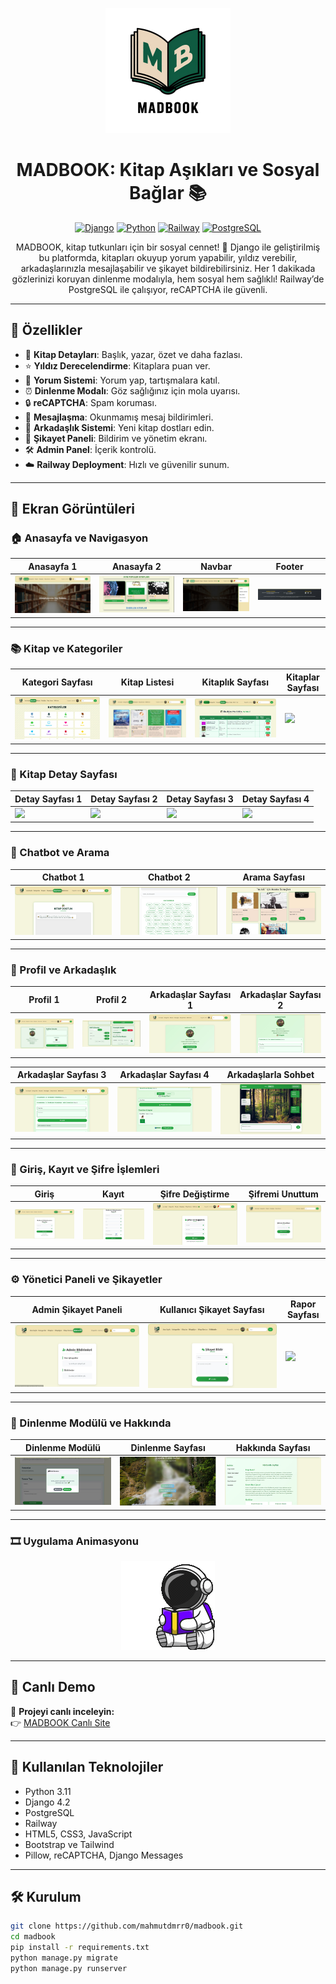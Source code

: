 <p align="center">
  <img src="screenshots/trans1.png" alt="MADBOOK Logo" width="200"/>
</p>

<h1 align="center">MADBOOK: Kitap Aşıkları ve Sosyal Bağlar 📚</h1>

<p align="center">
  <a href="https://www.djangoproject.com/"><img src="https://img.shields.io/badge/Django-4.2-green.svg" alt="Django"></a>
  <a href="https://www.python.org/"><img src="https://img.shields.io/badge/Python-3.11-blue.svg" alt="Python"></a>
  <a href="https://railway.app/"><img src="https://img.shields.io/badge/Hosted-Railway-orange.svg" alt="Railway"></a>
  <a href="https://www.postgresql.org/"><img src="https://img.shields.io/badge/Database-PostgreSQL-blue.svg" alt="PostgreSQL"></a>
</p>

<p align="center">
  MADBOOK, kitap tutkunları için bir sosyal cennet! 📖 Django ile geliştirilmiş bu platformda, kitapları okuyup yorum yapabilir, yıldız verebilir, arkadaşlarınızla mesajlaşabilir ve şikayet bildirebilirsiniz. Her 1 dakikada gözlerinizi koruyan dinlenme modalıyla, hem sosyal hem sağlıklı! Railway’de PostgreSQL ile çalışıyor, reCAPTCHA ile güvenli.
</p>

---

## 🚀 Özellikler

- 📖 **Kitap Detayları**: Başlık, yazar, özet ve daha fazlası.
- ⭐ **Yıldız Derecelendirme**: Kitaplara puan ver.
- 💬 **Yorum Sistemi**: Yorum yap, tartışmalara katıl.
- ⏰ **Dinlenme Modalı**: Göz sağlığınız için mola uyarısı.
- 🔒 **reCAPTCHA**: Spam koruması.
- 📩 **Mesajlaşma**: Okunmamış mesaj bildirimleri.
- 🤝 **Arkadaşlık Sistemi**: Yeni kitap dostları edin.
- 🚨 **Şikayet Paneli**: Bildirim ve yönetim ekranı.
- 🛠️ **Admin Panel**: İçerik kontrolü.
- ☁️ **Railway Deployment**: Hızlı ve güvenilir sunum.

---

## 📸 Ekran Görüntüleri

### 🏠 Anasayfa ve Navigasyon

| Anasayfa 1 | Anasayfa 2 | Navbar | Footer |
|------------|------------|--------|--------|
| ![](screenshots/anasayfa-1.jpg) | ![](screenshots/anasayfa-2.jpg) | ![](screenshots/navbar.jpg) | ![](screenshots/footer.jpg) |

---

### 📚 Kitap ve Kategoriler

| Kategori Sayfası | Kitap Listesi | Kitaplık Sayfası | Kitaplar Sayfası |
|------------------|---------------|------------------|------------------|
| ![](screenshots/category-page.jpg) | ![](screenshots/book-list.jpg) | ![](screenshots/bookcase-page.jpg) | ![](screenshots/kitaplar-sayfası.jpg) |

---

### 📘 Kitap Detay Sayfası

| Detay Sayfası 1 | Detay Sayfası 2 | Detay Sayfası 3 | Detay Sayfası 4 |
|-----------------|-----------------|-----------------|-----------------|
| ![](screenshots/detay-sayfası-1.jpg) | ![](screenshots/detay-sayfası-2.jpg) | ![](screenshots/detay-sayfası-3.jpg) | ![](screenshots/detay-sayfası-4.jpg) |

---

### 🤖 Chatbot ve Arama

| Chatbot 1 | Chatbot 2 | Arama Sayfası |
|-----------|-----------|---------------|
| ![](screenshots/chatbot-1.jpg) | ![](screenshots/chatbot-2.jpg) | ![](screenshots/search-page.jpg) |

---

### 👤 Profil ve Arkadaşlık

| Profil 1 | Profil 2 | Arkadaşlar Sayfası 1 | Arkadaşlar Sayfası 2 |
|----------|----------|---------------------|----------------------|
| ![](screenshots/profil-1.jpg) | ![](screenshots/profil-2.jpg) | ![](screenshots/friends-page-1.jpg) | ![](screenshots/friends-page-2.jpg) |

| Arkadaşlar Sayfası 3 | Arkadaşlar Sayfası 4 | Arkadaşlarla Sohbet |
|----------------------|----------------------|--------------------|
| ![](screenshots/friends-page-3.jpg) | ![](screenshots/friends-page-4.jpg) | ![](screenshots/friends-chat.jpg) |

---

### 🔐 Giriş, Kayıt ve Şifre İşlemleri

| Giriş | Kayıt | Şifre Değiştirme | Şifremi Unuttum |
|-------|-------|------------------|-----------------|
| ![](screenshots/login.jpg) | ![](screenshots/register.jpg) | ![](screenshots/sifre-değiştirme.jpg) | ![](screenshots/password-not-remember.jpg) |

---

### ⚙️ Yönetici Paneli ve Şikayetler

| Admin Şikayet Paneli | Kullanıcı Şikayet Sayfası | Rapor Sayfası |
|----------------------|---------------------------|---------------|
| ![](screenshots/admin-sikayet.jpg) | ![](screenshots/report-page.jpg) | ![](screenshots/sikayet-sayfası.jpg) |

---

### 🌿 Dinlenme Modülü ve Hakkında

| Dinlenme Modülü | Dinlenme Sayfası | Hakkında Sayfası |
|-----------------|------------------|------------------|
| ![](screenshots/relas-modul.jpg) | ![](screenshots/relax-page.jpg) | ![](screenshots/about-page.jpg) |

---

### 🎞️ Uygulama Animasyonu

<p align="center">
  <img src="screenshots/Animasyon.gif" alt="Animasyon">
</p>

---

## 🔗 Canlı Demo

🎯 **Projeyi canlı inceleyin:**  
👉 [MADBOOK Canlı Site](https://web-production-c8a3.up.railway.app/library/)

---

## 💼 Kullanılan Teknolojiler

- Python 3.11
- Django 4.2
- PostgreSQL
- Railway
- HTML5, CSS3, JavaScript
- Bootstrap ve Tailwind
- Pillow, reCAPTCHA, Django Messages

---

## 🛠️ Kurulum

```bash
git clone https://github.com/mahmutdmrr0/madbook.git
cd madbook
pip install -r requirements.txt
python manage.py migrate
python manage.py runserver